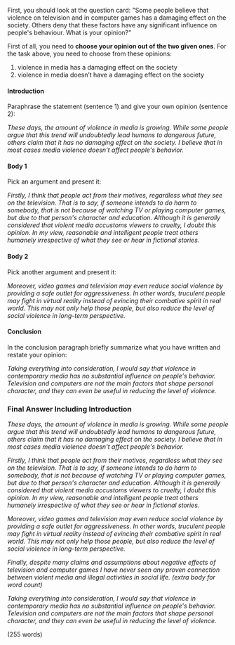 First, you should look at the question card: 
"Some people believe that violence on television and in computer games has a damaging effect on the society. Others deny that these factors have any significant influence on people's behaviour. What is your opinion?"

First of all, you need to **choose your opinion out of the two given ones**. For the task above, you need to choose from these opinions:

1. violence in media has a damaging effect on the society
2. violence in media doesn’t have a damaging effect on the society
#### Introduction
Paraphrase the statement (sentence 1) and give your own opinion (sentence 2):

*These days, the amount of violence in media is growing. While some people argue that this trend will undoubtedly lead humans to dangerous future, others claim that it has no damaging effect on the society. I believe that in most cases media violence doesn't affect people's behavior.*

#### Body 1
Pick an argument and present it:

*Firstly, I think that people act from their motives, regardless what they see on the television. That is to say, if someone intends to do harm to somebody, that is not because of watching TV or playing computer games, but due to that person's character and education. Although it is generally considered that violent media accustoms viewers to cruelty, I doubt this opinion. In my view, reasonable and intelligent people treat others humanely irrespective of what they see or hear in fictional stories.*

#### Body 2
Pick another argument and present it:

*Moreover, video games and television may even reduce social violence by providing a safe outlet for aggressiveness. In other words, truculent people may fight in virtual reality instead of evincing their combative spirit in real world. This may not only help those people, but also reduce the level of social violence in long-term perspective.*

#### Conclusion
In the conclusion paragraph briefly summarize what you have written and restate your opinion:

*Taking everything into consideration, I would say that violence in contemporary media has no substantial influence on people's behavior. Television and computers are not the main factors that shape personal character, and they can even be useful in reducing the level of violence.*

### Final Answer Including Introduction

*These days, the amount of violence in media is growing. While some people argue that this trend will undoubtedly lead humans to dangerous future, others claim that it has no damaging effect on the society. I believe that in most cases media violence doesn't affect people's behavior.*

*Firstly, I think that people act from their motives, regardless what they see on the television. That is to say, if someone intends to do harm to somebody, that is not because of watching TV or playing computer games, but due to that person's character and education. Although it is generally considered that violent media accustoms viewers to cruelty, I doubt this opinion. In my view, reasonable and intelligent people treat others humanely irrespective of what they see or hear in fictional stories.*

*Moreover, video games and television may even reduce social violence by providing a safe outlet for aggressiveness. In other words, truculent people may fight in virtual reality instead of evincing their combative spirit in real world. This may not only help those people, but also reduce the level of social violence in long-term perspective.*

*Finally, despite many claims and assumptions about negative effects of television and computer games I have never seen any proven connection between violent media and illegal activities in social life. (extra body for word count)*

*Taking everything into consideration, I would say that violence in contemporary media has no substantial influence on people's behavior. Television and computers are not the main factors that shape personal character, and they can even be useful in reducing the level of violence.*

(255 words)